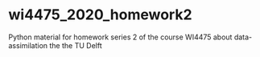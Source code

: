 # wi4475_2020_homework2
Python material for homework series 2 of the course WI4475 about data-assimilation the the TU Delft

